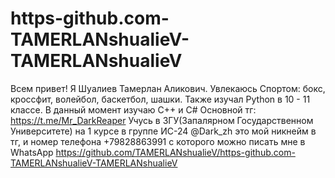 # https-github.com-TAMERLANshualieV-TAMERLANshualieV
Всем привет! Я Шуалиев Тамерлан Аликович. Увлекаюсь Спортом: бокс, кроссфит, волейбол, баскетбол, шашки. Также изучал Python в 10 - 11 классе.
В данный момент изучаю C++ и С#
Основной тг: https://t.me/Mr_DarkReaper
Учусь в ЗГУ(Запалярном Государственном Университете) на 1 курсе в группе ИС-24
@Dark_zh это мой никнейм в тг, и номер телефона +79828863991 с которого можно писать мне в WhatsApp
https://github.com/TAMERLANshualieV/https-github.com-TAMERLANshualieV-TAMERLANshualieV
